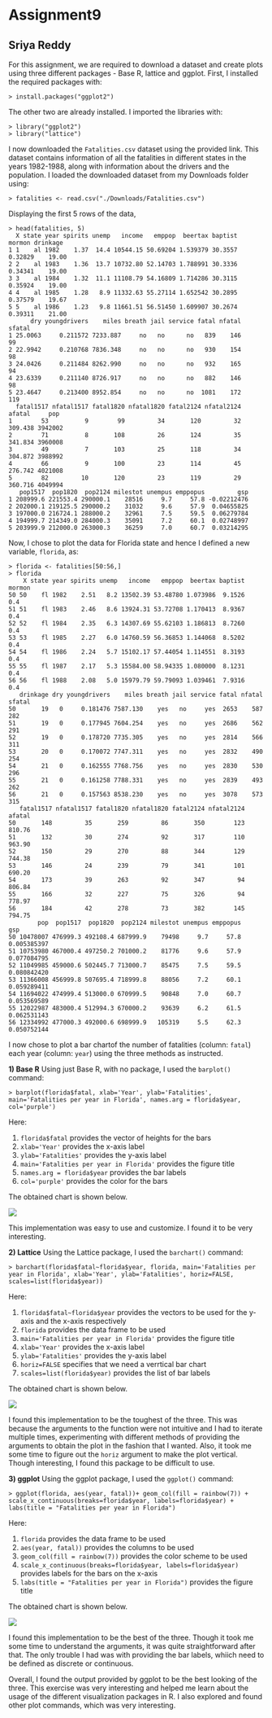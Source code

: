 # Assignment9
## Sriya Reddy

For this assignment, we are required to download a dataset and create plots using three different packages - Base R, lattice and ggplot. 
First, I installed the required packages with:

```
> install.packages("ggplot2")
```

The other two are already installed. I imported the libraries with:

```
> library("ggplot2")
> library("lattice")
```

I now downloaded the `Fatalities.csv` dataset using the provided link. This dataset contains information of all the fatalities in different states in the years 1982-1988, along with information about the drivers and the population. I loaded the downloaded dataset from my Downloads folder using:

```
> fatalities <- read.csv("./Downloads/Fatalities.csv")
```

Displaying the first 5 rows of the data, 

```
> head(fatalities, 5)
  X state year spirits unemp   income   emppop  beertax baptist  mormon drinkage
1 1    al 1982    1.37  14.4 10544.15 50.69204 1.539379 30.3557 0.32829    19.00
2 2    al 1983    1.36  13.7 10732.80 52.14703 1.788991 30.3336 0.34341    19.00
3 3    al 1984    1.32  11.1 11108.79 54.16809 1.714286 30.3115 0.35924    19.00
4 4    al 1985    1.28   8.9 11332.63 55.27114 1.652542 30.2895 0.37579    19.67
5 5    al 1986    1.23   9.8 11661.51 56.51450 1.609907 30.2674 0.39311    21.00
      dry youngdrivers    miles breath jail service fatal nfatal sfatal
1 25.0063     0.211572 7233.887     no   no      no   839    146     99
2 22.9942     0.210768 7836.348     no   no      no   930    154     98
3 24.0426     0.211484 8262.990     no   no      no   932    165     94
4 23.6339     0.211140 8726.917     no   no      no   882    146     98
5 23.4647     0.213400 8952.854     no   no      no  1081    172    119
  fatal1517 nfatal1517 fatal1820 nfatal1820 fatal2124 nfatal2124  afatal     pop
1        53          9        99         34       120         32 309.438 3942002
2        71          8       108         26       124         35 341.834 3960008
3        49          7       103         25       118         34 304.872 3988992
4        66          9       100         23       114         45 276.742 4021008
5        82         10       120         23       119         29 360.716 4049994
   pop1517  pop1820  pop2124 milestot unempus emppopus         gsp
1 208999.6 221553.4 290000.1    28516     9.7     57.8 -0.02212476
2 202000.1 219125.5 290000.2    31032     9.6     57.9  0.04655825
3 197000.0 216724.1 288000.2    32961     7.5     59.5  0.06279784
4 194999.7 214349.0 284000.3    35091     7.2     60.1  0.02748997
5 203999.9 212000.0 263000.3    36259     7.0     60.7  0.03214295
```

Now, I chose to plot the data for Florida state and hence I defined a new variable, `florida`, as:

```
> florida <- fatalities[50:56,]
> florida
    X state year spirits unemp   income   emppop  beertax baptist mormon
50 50    fl 1982    2.51   8.2 13502.39 53.48780 1.073986  9.1526    0.4
51 51    fl 1983    2.46   8.6 13924.31 53.72708 1.170413  8.9367    0.4
52 52    fl 1984    2.35   6.3 14307.69 55.62103 1.186813  8.7260    0.4
53 53    fl 1985    2.27   6.0 14760.59 56.36853 1.144068  8.5202    0.4
54 54    fl 1986    2.24   5.7 15102.17 57.44054 1.114551  8.3193    0.4
55 55    fl 1987    2.17   5.3 15584.00 58.94335 1.080000  8.1231    0.4
56 56    fl 1988    2.08   5.0 15979.79 59.79093 1.039461  7.9316    0.4
   drinkage dry youngdrivers    miles breath jail service fatal nfatal sfatal
50       19   0     0.181476 7587.130    yes   no     yes  2653    587    282
51       19   0     0.177945 7604.254    yes   no     yes  2686    562    291
52       19   0     0.178720 7735.305    yes   no     yes  2814    566    311
53       20   0     0.170072 7747.311    yes   no     yes  2832    490    254
54       21   0     0.162555 7768.756    yes   no     yes  2830    530    296
55       21   0     0.161258 7788.331    yes   no     yes  2839    493    262
56       21   0     0.157563 8538.230    yes   no     yes  3078    573    315
   fatal1517 nfatal1517 fatal1820 nfatal1820 fatal2124 nfatal2124 afatal
50       148         35       259         86       350        123 810.76
51       132         30       274         92       317        110 963.90
52       150         29       270         88       344        129 744.38
53       146         24       239         79       341        101 690.20
54       173         39       263         92       347         94 806.84
55       166         32       227         75       326         94 778.97
56       184         42       278         73       382        145 794.75
        pop  pop1517  pop1820  pop2124 milestot unempus emppopus         gsp
50 10478007 476999.3 492108.4 687999.9    79498     9.7     57.8 0.005385397
51 10753980 467000.4 497250.2 701000.2    81776     9.6     57.9 0.077084795
52 11049985 459000.6 502445.7 713000.7    85475     7.5     59.5 0.080842420
53 11366008 456999.8 507695.4 718999.8    88056     7.2     60.1 0.059289411
54 11694022 474999.4 513000.0 670999.5    90848     7.0     60.7 0.053569589
55 12022987 483000.4 512994.3 670000.2    93639     6.2     61.5 0.062531143
56 12334992 477000.3 492000.6 698999.9   105319     5.5     62.3 0.050752144
```

I now chose to plot a bar chartof the number of fatalities (column: `fatal`) each year (column: `year`) using the three methods as instructed. 

**1) Base R**
Using just Base R, with no package, I used the `barplot()` command:

```
> barplot(florida$fatal, xlab='Year', ylab='Fatalities', main='Fatalities per year in Florida', names.arg = florida$year, col='purple')
```

Here:

1) `florida$fatal` provides the vector of heights for the bars
2) `xlab='Year'` provides the x-axis label
3) `ylab='Fatalities'` provides the y-axis label
4) `main='Fatalities per year in Florida'` provides the figure title
5) `names.arg = florida$year` provides the bar labels
6) `col='purple'` provides the color for the bars

The obtained chart is shown below. 

![](https://github.com/venatisriya/assignment9/blob/main/RplotR.png)

This implementation was easy to use and customize. I found it to be very interesting.

**2) Lattice**
Using the Lattice package, I used the `barchart()` command:

```
> barchart(florida$fatal~florida$year, florida, main='Fatalities per year in Florida', xlab='Year', ylab='Fatalities', horiz=FALSE, scales=list(florida$year))
```

Here:

1) `florida$fatal~florida$year` provides the vectors to be used for the y-axis and the x-axis respectively
2) `florida` provides the data frame to be used
3) `main='Fatalities per year in Florida'` provides the figure title
4) `xlab='Year'` provides the x-axis label
5) `ylab='Fatalities'` provides the y-axis label
6) `horiz=FALSE` specifies that we need a verrtical bar chart
7) `scales=list(florida$year)` provides the list of bar labels

The obtained chart is shown below. 

![](https://github.com/venatisriya/assignment9/blob/main/Rplotlattice.png)

I found this implementation to be the toughest of the three. This was because the arguments to the function were not intuitive and I had to iterate multiple times, experimenting with different methods of providing the arguments to obtain the plot in the fashion that I wanted. Also, it took me some time to figure out the `horiz` argument to make the plot vertical. Though interesting, I found this package to be difficult to use. 

**3) ggplot**
Using the ggplot package, I used the `ggplot()` command:

```
> ggplot(florida, aes(year, fatal))+ geom_col(fill = rainbow(7)) + scale_x_continuous(breaks=florida$year, labels=florida$year) + labs(title = "Fatalities per year in Florida")
```

Here:

1) `florida` provides the data frame to be used
2) `aes(year, fatal))` provides the columns to be used
3) `geom_col(fill = rainbow(7))` provides the color scheme to be used
4) `scale_x_continuous(breaks=florida$year, labels=florida$year)` provides labels for the bars on the x-axis
5) `labs(title = "Fatalities per year in Florida")` provides the figure title

The obtained chart is shown below. 

![](https://github.com/venatisriya/assignment9/blob/main/Rplotggplot.png)

I found this implementation to be the best of the three. Though it took me some time to understand the arguments, it was quite straightforward after that. The only trouble I had was with providing the bar labels, whiich need to be defined as discrete or continuous. 

Overall, I found the output provided by ggplot to be the best looking of the three. 
This exercise was very interesting and helped me learn about the usage of the different visualization packages in R. I also explored and found other plot commands, which was very interesting. 







